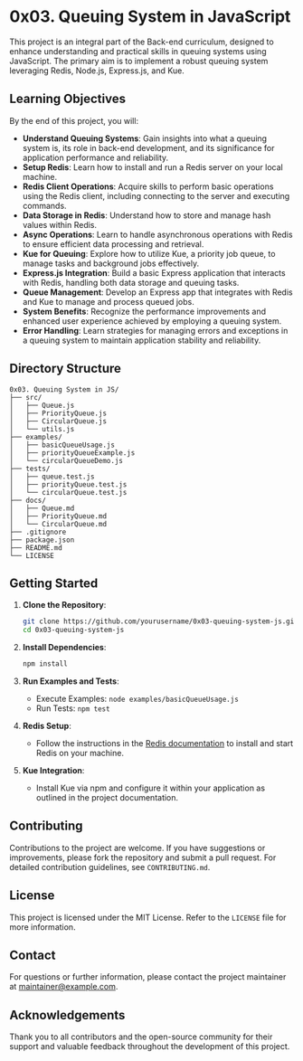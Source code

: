 # 0x03. Queuing System in JavaScript

This project is an integral part of the Back-end curriculum, designed to enhance understanding and practical skills in queuing systems using JavaScript. The primary aim is to implement a robust queuing system leveraging Redis, Node.js, Express.js, and Kue.

## Learning Objectives

By the end of this project, you will:

- **Understand Queuing Systems**: Gain insights into what a queuing system is, its role in back-end development, and its significance for application performance and reliability.
- **Setup Redis**: Learn how to install and run a Redis server on your local machine.
- **Redis Client Operations**: Acquire skills to perform basic operations using the Redis client, including connecting to the server and executing commands.
- **Data Storage in Redis**: Understand how to store and manage hash values within Redis.
- **Async Operations**: Learn to handle asynchronous operations with Redis to ensure efficient data processing and retrieval.
- **Kue for Queuing**: Explore how to utilize Kue, a priority job queue, to manage tasks and background jobs effectively.
- **Express.js Integration**: Build a basic Express application that interacts with Redis, handling both data storage and queuing tasks.
- **Queue Management**: Develop an Express app that integrates with Redis and Kue to manage and process queued jobs.
- **System Benefits**: Recognize the performance improvements and enhanced user experience achieved by employing a queuing system.
- **Error Handling**: Learn strategies for managing errors and exceptions in a queuing system to maintain application stability and reliability.

## Directory Structure

```plaintext
0x03. Queuing System in JS/
├── src/
│   ├── Queue.js
│   ├── PriorityQueue.js
│   ├── CircularQueue.js
│   └── utils.js
├── examples/
│   ├── basicQueueUsage.js
│   ├── priorityQueueExample.js
│   └── circularQueueDemo.js
├── tests/
│   ├── queue.test.js
│   ├── priorityQueue.test.js
│   └── circularQueue.test.js
├── docs/
│   ├── Queue.md
│   ├── PriorityQueue.md
│   └── CircularQueue.md
├── .gitignore
├── package.json
├── README.md
└── LICENSE
```

## Getting Started

1. **Clone the Repository**:
   ```bash
   git clone https://github.com/yourusername/0x03-queuing-system-js.git
   cd 0x03-queuing-system-js
   ```

2. **Install Dependencies**:
   ```bash
   npm install
   ```

3. **Run Examples and Tests**:
   - Execute Examples: `node examples/basicQueueUsage.js`
   - Run Tests: `npm test`

4. **Redis Setup**:
   - Follow the instructions in the [Redis documentation](https://redis.io/download) to install and start Redis on your machine.

5. **Kue Integration**:
   - Install Kue via npm and configure it within your application as outlined in the project documentation.

## Contributing

Contributions to the project are welcome. If you have suggestions or improvements, please fork the repository and submit a pull request. For detailed contribution guidelines, see `CONTRIBUTING.md`.

## License

This project is licensed under the MIT License. Refer to the `LICENSE` file for more information.

## Contact

For questions or further information, please contact the project maintainer at [maintainer@example.com](mailto:maintainer@example.com).

## Acknowledgements

Thank you to all contributors and the open-source community for their support and valuable feedback throughout the development of this project.
